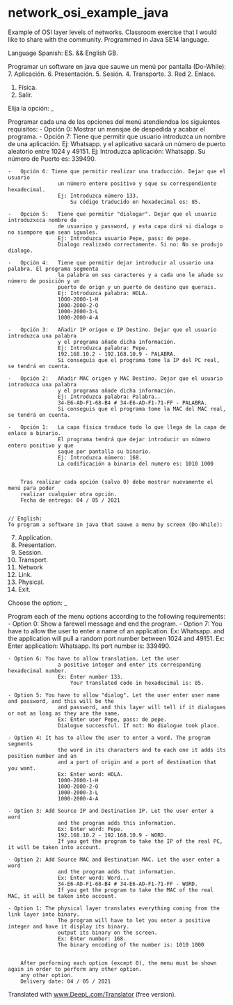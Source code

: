 # network_osi_example_java
Example of OSI layer levels of networks. Classroom exercise that I would like to share with the community. Programmed in Java SE14 language.

Language Spanish: ES. && English GB.

Programar un software en java que sauwe un menú por pantalla (Do-While):
7. Aplicación.
6. Presentación.
5. Sesión.
4. Transporte.
3. Red
2. Enlace.
1. Física.
0. Salir.

Elija la opción: _

Programar cada una de las opciones del menú atendiendoa los siguientes requisitos:
	-	Opción 0: Mostrar un mensjae de despedida y acabar el programa.
	-	Opción 7: Tiene que permitir que usuario introduzca un nombre de una aplicación. Ej: Whatsapp. 
					y el aplicativo sacará un número de puerto aleatorio entre 1024 y 49151.
					Ej: Introduzca aplicación: Whatsapp.
						Su número de Puerto es: 339490.
					
	-	Opción 6: Tiene que permitir realizar una traducción. Dejar que el usuario
					un número entero positivo y sque su correspondiente hexadecimal.
					Ej: Introduzca número 133.
						Su código traducido en hexadecimal es: 85.
						
	-	Opción 5:	Tiene que permitir "dialogar". Dejar que el usuario introduzxcca nombre de
					de usuarioo y password, y esta capa dirá si dialoga o no siempore que sean iguales.
					Ej: Introduzca usuario Pepe, pass: de pepe.
					Dialogo realizado correctamente. Si no: No se produjo dialogo.
					
	-	Opción 4:	Tiene que permitir dejar introducir al usuario una palabra. El programa segmenta
					la palabra en sus caracteres y a cada uno le añade su número de posición y un 
					puerto de orign y un puerto de destino que querais.
					Ej: Introduzca palabra: HOLA.
					1000-2000-1-H 
					1000-2000-2-O 
					1000-2000-3-L 
					1000-2000-4-A
					
	-	Opción 3:	Añadir IP origen e IP Destino. Dejar que el usuario introduzca una palabra
					y el programa añade dicha información.
					Ej: Introduzca palabra: Pepe.
					192.168.10.2 - 192.168.10.9 - PALABRA.
					Si conseguis que el programa tome la IP del PC real, se tendrá en cuenta.
					
	-	Opción 2:	Añadir MAC origen y MAC Destino. Dejar que el usuario introduzca una palabra
					y el programa añade dicha información.
					Ej: Introduzca palabra: Palabra..
					34-E6-AD-F1-68-B4 # 34-E6-AD-F1-71-FF - PALABRA.
					Si conseguis que el programa tome la MAC del MAC real, se tendrá en cuenta.
						
	-	Opción 1:	La capa física traduce todo lo que llega de la capa de enlace a binario.
					El programa tendrá que dejar introducir un número entero positivo y que
					saque por pantalla su binario.
					Ej: Introduzca número: 168.
					La codificación a binario del numero es: 1010 1000
		
		
		Tras realizar cada opción (salvo 0) debe mostrar nuevamente el menú para poder
		realizar cualquier otra opción.
		Fecha de entrega: 04 / 05 / 2021
    
    
    // English:
    To program a software in java that sauwe a menu by screen (Do-While):
7. Application.
6. Presentation.
5. Session.
4. Transport.
3. Network
2. Link.
1. Physical.
0. Exit.

Choose the option: _

Program each of the menu options according to the following requirements:
	- Option 0: Show a farewell message and end the program.
	- Option 7: You have to allow the user to enter a name of an application. Ex: Whatsapp. 
					and the application will pull a random port number between 1024 and 49151.
					Ex: Enter application: Whatsapp.
						Its port number is: 339490.
					
	- Option 6: You have to allow translation. Let the user
					a positive integer and enter its corresponding hexadecimal number.
					Ex: Enter number 133.
						Your translated code in hexadecimal is: 85.
						
	- Option 5: You have to allow "dialog". Let the user enter user name and password, and this will be the
					and password, and this layer will tell if it dialogues or not as long as they are the same.
					Ex: Enter user Pepe, pass: de pepe.
					Dialogue successful. If not: No dialogue took place.
					
	- Option 4: It has to allow the user to enter a word. The program segments
					the word in its characters and to each one it adds its position number and an 
					and a port of origin and a port of destination that you want.
					Ex: Enter word: HOLA.
					1000-2000-1-H 
					1000-2000-2-O 
					1000-2000-3-L 
					1000-2000-4-A
					
	- Option 3: Add Source IP and Destination IP. Let the user enter a word
					and the program adds this information.
					Ex: Enter word: Pepe.
					192.168.10.2 - 192.168.10.9 - WORD.
					If you get the program to take the IP of the real PC, it will be taken into account.
					
	- Option 2: Add Source MAC and Destination MAC. Let the user enter a word
					and the program adds that information.
					Ex: Enter word: Word...
					34-E6-AD-F1-68-B4 # 34-E6-AD-F1-71-FF - WORD.
					If you get the program to take the MAC of the real MAC, it will be taken into account.
						
	- Option 1: The physical layer translates everything coming from the link layer into binary.
					The program will have to let you enter a positive integer and have it display its binary.
					output its binary on the screen.
					Ex: Enter number: 168.
					The binary encoding of the number is: 1010 1000
		
		
		After performing each option (except 0), the menu must be shown again in order to perform any other option.
		any other option.
		Delivery date: 04 / 05 / 2021

Translated with www.DeepL.com/Translator (free version).
